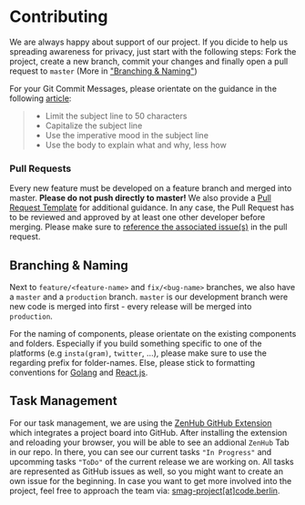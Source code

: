 # Contributing

We are always happy about support of our project. If you dicide to help us spreading awareness for privacy, just start with the following steps: Fork the project, create a new branch, commit your changes and finally open a pull request to `master` (More in ["Branching & Naming"](#branching--naming))

For your Git Commit Messages, please orientate on the guidance in the following [article](https://chris.beams.io/posts/git-commit/):

> - Limit the subject line to 50 characters
> - Capitalize the subject line
> - Use the imperative mood in the subject line
> - Use the body to explain what and why, less how

### Pull Requests

Every new feature must be developed on a feature branch and merged into master. **Please do not push directly to master!** We also provide a [Pull Request Template]([/.github/pull_request_template.md](https://github.com/codeuniversity/smag-mvp/blob/master/.github/pull_request_template.md)) for additional guidance. In any case, the Pull Request has to be reviewed and approved by at least one other developer before merging. Please make sure to [reference the associated issue(s)](https://help.github.com/en/github/managing-your-work-on-github/closing-issues-using-keywords) in the pull request.

## Branching & Naming

Next to `feature/<feature-name>` and `fix/<bug-name>` branches, we also have a `master` and a `production` branch. `master` is our development branch were new code is merged into first - every release will be merged into `production`.

For the naming of components, please orientate on the existing components and folders. Especially if you build something specific to one of the platforms (e.g `insta(gram)`, `twitter`, ...), please make sure to use the regarding prefix for folder-names. Else, please stick to formatting conventions for [Golang](https://golang.org/doc/effective_go.html) and [React.js](https://hackernoon.com/structuring-projects-and-naming-components-in-react-1261b6e18d76).

## Task Management

For our task management, we are using the [ZenHub GitHub Extension](https://www.zenhub.com/extension) which integrates a project board into GitHub. After installing the extension and reloading your browser, you will be able to see an addional `ZenHub` Tab in our repo. In there, you can see our current tasks `"In Progress"` and upcomming tasks `"ToDo"` of the current release we are working on. All tasks are represented as GitHub issues as well, so you might want to create an own issue for the beginning. In case you want to get more involved into the project, feel free to approach the team via: [smag-project[at]code.berlin](smag-project@code.berlin).